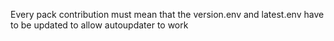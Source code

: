 Every pack contribution must mean that the version.env and latest.env have to be updated to allow autoupdater to work
